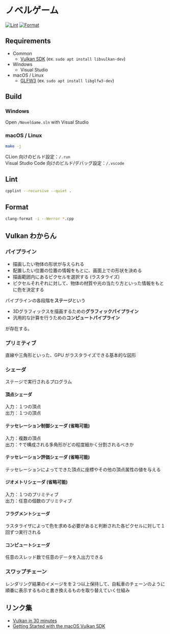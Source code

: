 # ノベルゲーム

[![Lint](https://github.com/0918nobita/novel-game/actions/workflows/lint.yml/badge.svg)](https://github.com/0918nobita/novel-game/actions/workflows/lint.yml)  [![Format](https://github.com/0918nobita/novel-game/actions/workflows/format.yml/badge.svg)](https://github.com/0918nobita/novel-game/actions/workflows/format.yml)

## Requirements

- Common
    - [Vulkan SDK](https://vulkan.lunarg.com/) (ex. `sudo apt install libvulkan-dev`)
- Windows
    - Visual Studio
- macOS / Linux
    - [GLFW3](https://www.glfw.org/) (ex. `sudo apt install libglfw3-dev`)

## Build

### Windows

Open `/NovelGame.sln` with Visual Studio

### macOS / Linux

```bash
make -j
```

CLion 向けのビルド設定：`/.run`  
Visual Studio Code 向けのビルド/デバッグ設定：`/.vscode`

## Lint

```bash
cpplint --recursive --quiet .
```

## Format

```bash
clang-format -i --Werror *.cpp
```

## Vulkan わからん

### パイプライン

- 描画したい物体の形状が与えられる
- 配置したい位置の位置の情報をもとに、画面上での形状を決める
- 描画範囲内にあるピクセルを選択する (ラスタライズ)
- ピクセルそれぞれに対して、物体の材質や光の当たり方といった情報をもとに色を決定する

パイプラインの各段階を**ステージ**という

- 3Dグラフィックスを描画するための**グラフィックパイプライン**
- 汎用的な計算を行うための**コンピュートパイプライン**

が存在する。


### プリミティブ

直線や三角形といった、GPU がラスタライズできる基本的な図形

### シェーダ

ステージで実行されるプログラム

#### 頂点シェーダ

入力：１つの頂点  
出力：１つの頂点

#### テッセレーション制御シェーダ (省略可能)

入力：複数の頂点  
出力：↑で構成される多角形がどの程度細かく分割されるべきか

#### テッセレーション評価シェーダ (省略可能)

テッセレーションによってできた頂点に座標やその他の頂点属性の値を与える

#### ジオメトリシェーダ (省略可能)

入力：１つのプリミティブ  
出力：任意の個数のプリミティブ

#### フラグメントシェーダ

ラスタライザによって色を求める必要があると判断された各ピクセルに対して１回ずつ実行される

#### コンピュートシェーダ

任意のスレッド数で任意のデータを入出力できる

### スワップチェーン

レンダリング結果のイメージをを２つ以上保持して、自転車のチェーンのように順番に表示するものと書き換えるものを取り替えていく仕組み

## リンク集

- [Vulkan in 30 minutes](https://renderdoc.org/vulkan-in-30-minutes.html)
- [Getting Started with the macOS Vulkan SDK](https://vulkan.lunarg.com/doc/sdk/1.2.162.1/mac/getting_started.html)
